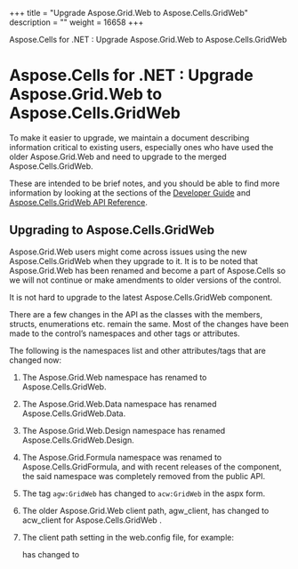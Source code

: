 +++
title = "Upgrade Aspose.Grid.Web to Aspose.Cells.GridWeb" 
description = "" 
weight = 16658 
+++

Aspose.Cells for .NET : Upgrade Aspose.Grid.Web to Aspose.Cells.GridWeb  

# Aspose.Cells for .NET : Upgrade Aspose.Grid.Web to Aspose.Cells.GridWeb


To make it easier to upgrade, we maintain a document describing information critical to existing users, especially ones who have used the older Aspose.Grid.Web and need to upgrade to the merged Aspose.Cells.GridWeb.

These are intended to be brief notes, and you should be able to find more information by looking at the sections of the [Developer Guide](http://localhost:1313/cellsnet/developerguide/) and [Aspose.Cells.GridWeb API Reference](/pages/createpage.action?spaceKey=cellsnet&title=Aspose.Cells.GridWeb+namespace&linkCreation=true&fromPageId=5013732).

## Upgrading to Aspose.Cells.GridWeb

Aspose.Grid.Web users might come across issues using the new Aspose.Cells.GridWeb when they upgrade to it. It is to be noted that Aspose.Grid.Web has been renamed and become a part of Aspose.Cells so we will not continue or make amendments to older versions of the control.

It is not hard to upgrade to the latest Aspose.Cells.GridWeb component.

There are a few changes in the API as the classes with the members, structs, enumerations etc. remain the same. Most of the changes have been made to the control’s namespaces and other tags or attributes.

The following is the namespaces list and other attributes/tags that are changed now:

1.  The Aspose.Grid.Web namespace has renamed to Aspose.Cells.GridWeb.
2.  The Aspose.Grid.Web.Data namespace has renamed Aspose.Cells.GridWeb.Data.
3.  The Aspose.Grid.Web.Design namespace has renamed Aspose.Cells.GridWeb.Design.
4.  The Aspose.Grid.Formula namespace was renamed to Aspose.Cells.GridFormula, and with recent releases of the component, the said namespace was completely removed from the public API.
5.  The tag `agw:GridWeb` has changed to `acw:GridWeb` in the aspx form.
6.  The older Aspose.Grid.Web client path, agw\_client, has changed to acw\_client for Aspose.Cells.GridWeb .
7.  The client path setting in the web.config file, for example:
    
    <appSettings>     <add key="aspose.grid.web.agw\_client\_path" value="/agw\_client/" />    <add key="aspose.grid.web.force\_script\_path" value="true" /></appSettings> 
    
    has changed to
    
    <appSettings>    <add key="aspose.cells.gridweb.acw\_client\_path" value="/acw\_client/" />    <add key="aspose.cells.gridweb.force\_script\_path" value="true" /></appSettings> 
    

